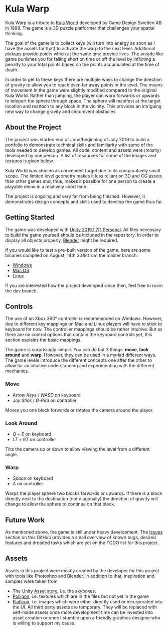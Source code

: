 # Kula Warp
Kula Warp is a tribute to [Kula World](https://en.wikipedia.org/wiki/Kula_World) developed by Game Design Sweden AB in 1998. The game is a 3D puzzle platformer that challenges your spatial thinking. 

The goal of the game is to collect keys (will turn into energy as soon as I have the assets for that) to activate the warp to the next level. Additional pickups provide points which at the same time provide lives. The arcade like game punishes you for falling short on time or off the level by inflicting a penalty to your total points based on the points accumulated at the time of death.

In order to get to these keys there are multiple ways to change the direction of gravity to allow you to reach even far away points in the level. The means of movement in the game were slightly modified compared to the original Kula World. Rather than jumping, the player can warp forwards or upwards to teleport the sphere through space. The sphere will manifest at the target location and reattach to any block in the vicinity. This provides an intriguing new way to change gravity and circumvent obstacles. 
## About the Project 
The project was started end of June/beginning of July 2019 to build a portfolio to demonstrate technical skills and familiarity with some of the tools needed to develop games. All code, content and assets were (mostly) developed by one person. A list of resources for some of the images and textures is given below. 

Kula World was chosen as convenient target due to its comparatively small scope. The limited level geometry makes it less reliant on 3D and CG assets than other games and, thus, makes it possible for one person to create a playable demo in a relatively short time. 

The project is ongoing and very far from being finished. However, it demonstrates design concepts and skills used to develop the game thus far. 
## Getting Started
The game was developed with [Unity 2019.1.7f1 Personal](https://unity3d.com/de/get-unity/download/archive). All files necessary to build the game yourself should be included in the repository. In order to display all objects properly, [Blender](https://www.blender.org/download/) might be required.	

If you would like to test a pre-built version of the game, here are some binaries compiled on August, 14th 2019 from the master branch:
* [Windows](https://www.dropbox.com/s/elskrk1usktkcg8/KulaWarp_WindowsBuild.rar?dl=0)
* [Mac OS ](https://www.dropbox.com/s/lyerriojb8spn26/KulaWarp_Mac_Build.app.zip?dl=0)
* [Linux](https://www.dropbox.com/sh/ijsg46bt71zpuaj/AADvI8QkZlIXeijh3UoiOdG2a?dl=0)

If you are interested how the project developed since then, feel free to roam the dev branch. 
## Controls 
The use of an Xbox 360° controller is recommended on Windows. However, due to different key mappings on Mac and Linux players will have to stick to keyboard for now. The controller mappings should be rather intuitive. But as there are no control options that contain the keyboard controls yet, this section explains the basic mappings. 

The game is surprisingly simple. You can do but 3 things: **move**, **look around** and **warp**. However, they can be used in a myriad different ways. The game levels introduce the different concepts one after the other to allow for an intuitive understanding and experimenting with the different mechanics. 
### Move
* *Arrow Keys* / *WASD* on keyboard
* *Joy Stick* / *D-Pad* on controller

Moves you one block forwards or rotates the camera around the player.
### Look Around
* *Q* + *E* on keyboard 
* *LT* + *RT* on controller 

Tilts the camera up or down to allow viewing the level from a different angle.
### Warp
* *Space* on keyboard
* *A* on controller

Warps the player sphere two blocks forwards or upwards. If there is a block directly next to the destination (not diagonally) the direction of gravity will change to allow the sphere to continue on that block. 
## Future Work
 As mentioned above, the game is still under heavy development. The [Issues](https://github.com/BahaMagi/KulaWarp/issues) section on this GitHub provides a small overview of known bugs, desired features and dreaded tasks which are yet on the TODO list for this project.
##  Assets
Assets in this project were mostly created by the developer for this project with tools like Photoshop and Blender. In addition to that, inspiration and samples were taken from 
* The Unity [Asset store](https://assetstore.unity.com/), i.e. the skyboxes,
* [Poliigon](https://www.poliigon.com/), i.e. textures which are in the files but not yet in the game
* [FlatIcon](https://www.flaticon.com/), i.e. images which were either directly used or incorporated into the UI. 
All third party assets are temporary. They will be replaced with self-made assets once more development time can be invested into asset creation or once I stumble upon a friendly graphics designer who is willing to support my cause. 